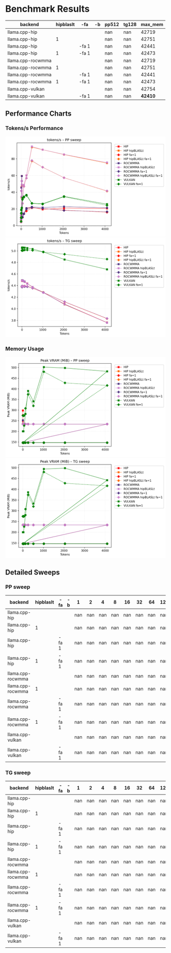 # Benchmark Results
| backend           | hipblaslt   | -fa   | -b   |   pp512 |   tg128 | max_mem   |
|-------------------|-------------|-------|------|---------|---------|-----------|
| llama.cpp-hip     |             |       |      |     nan |     nan | 42719     |
| llama.cpp-hip     | 1           |       |      |     nan |     nan | 42751     |
| llama.cpp-hip     |             | -fa 1 |      |     nan |     nan | 42441     |
| llama.cpp-hip     | 1           | -fa 1 |      |     nan |     nan | 42473     |
| llama.cpp-rocwmma |             |       |      |     nan |     nan | 42719     |
| llama.cpp-rocwmma | 1           |       |      |     nan |     nan | 42751     |
| llama.cpp-rocwmma |             | -fa 1 |      |     nan |     nan | 42441     |
| llama.cpp-rocwmma | 1           | -fa 1 |      |     nan |     nan | 42473     |
| llama.cpp-vulkan  |             |       |      |     nan |     nan | 42754     |
| llama.cpp-vulkan  |             | -fa 1 |      |     nan |     nan | **42410** |
## Performance Charts

### Tokens/s Performance
![PP Tokens/s](pp_tokens_per_sec.png)
![TG Tokens/s](tg_tokens_per_sec.png)

### Memory Usage
![PP VRAM](pp_vram_peak_mib.png)
![TG VRAM](tg_vram_peak_mib.png)

## Detailed Sweeps

### PP sweep
| backend           | hipblaslt   | -fa   | -b   |   1 |   2 |   4 |   8 |   16 |   32 |   64 |   128 |   256 |   512 |   1024 |   2048 |   4096 |
|-------------------|-------------|-------|------|-----|-----|-----|-----|------|------|------|-------|-------|-------|--------|--------|--------|
| llama.cpp-hip     |             |       |      | nan | nan | nan | nan |  nan |  nan |  nan |   nan |   nan |   nan |    nan |    nan |    nan |
| llama.cpp-hip     | 1           |       |      | nan | nan | nan | nan |  nan |  nan |  nan |   nan |   nan |   nan |    nan |    nan |    nan |
| llama.cpp-hip     |             | -fa 1 |      | nan | nan | nan | nan |  nan |  nan |  nan |   nan |   nan |   nan |    nan |    nan |    nan |
| llama.cpp-hip     | 1           | -fa 1 |      | nan | nan | nan | nan |  nan |  nan |  nan |   nan |   nan |   nan |    nan |    nan |    nan |
| llama.cpp-rocwmma |             |       |      | nan | nan | nan | nan |  nan |  nan |  nan |   nan |   nan |   nan |    nan |    nan |    nan |
| llama.cpp-rocwmma | 1           |       |      | nan | nan | nan | nan |  nan |  nan |  nan |   nan |   nan |   nan |    nan |    nan |    nan |
| llama.cpp-rocwmma |             | -fa 1 |      | nan | nan | nan | nan |  nan |  nan |  nan |   nan |   nan |   nan |    nan |    nan |    nan |
| llama.cpp-rocwmma | 1           | -fa 1 |      | nan | nan | nan | nan |  nan |  nan |  nan |   nan |   nan |   nan |    nan |    nan |    nan |
| llama.cpp-vulkan  |             |       |      | nan | nan | nan | nan |  nan |  nan |  nan |   nan |   nan |   nan |    nan |    nan |    nan |
| llama.cpp-vulkan  |             | -fa 1 |      | nan | nan | nan | nan |  nan |  nan |  nan |   nan |   nan |   nan |    nan |    nan |    nan |
### TG sweep
| backend           | hipblaslt   | -fa   | -b   |   1 |   2 |   4 |   8 |   16 |   32 |   64 |   128 |   256 |   512 |   1024 |   2048 |   4096 |
|-------------------|-------------|-------|------|-----|-----|-----|-----|------|------|------|-------|-------|-------|--------|--------|--------|
| llama.cpp-hip     |             |       |      | nan | nan | nan | nan |  nan |  nan |  nan |   nan |   nan |   nan |    nan |    nan |    nan |
| llama.cpp-hip     | 1           |       |      | nan | nan | nan | nan |  nan |  nan |  nan |   nan |   nan |   nan |    nan |    nan |    nan |
| llama.cpp-hip     |             | -fa 1 |      | nan | nan | nan | nan |  nan |  nan |  nan |   nan |   nan |   nan |    nan |    nan |    nan |
| llama.cpp-hip     | 1           | -fa 1 |      | nan | nan | nan | nan |  nan |  nan |  nan |   nan |   nan |   nan |    nan |    nan |    nan |
| llama.cpp-rocwmma |             |       |      | nan | nan | nan | nan |  nan |  nan |  nan |   nan |   nan |   nan |    nan |    nan |    nan |
| llama.cpp-rocwmma | 1           |       |      | nan | nan | nan | nan |  nan |  nan |  nan |   nan |   nan |   nan |    nan |    nan |    nan |
| llama.cpp-rocwmma |             | -fa 1 |      | nan | nan | nan | nan |  nan |  nan |  nan |   nan |   nan |   nan |    nan |    nan |    nan |
| llama.cpp-rocwmma | 1           | -fa 1 |      | nan | nan | nan | nan |  nan |  nan |  nan |   nan |   nan |   nan |    nan |    nan |    nan |
| llama.cpp-vulkan  |             |       |      | nan | nan | nan | nan |  nan |  nan |  nan |   nan |   nan |   nan |    nan |    nan |    nan |
| llama.cpp-vulkan  |             | -fa 1 |      | nan | nan | nan | nan |  nan |  nan |  nan |   nan |   nan |   nan |    nan |    nan |    nan |